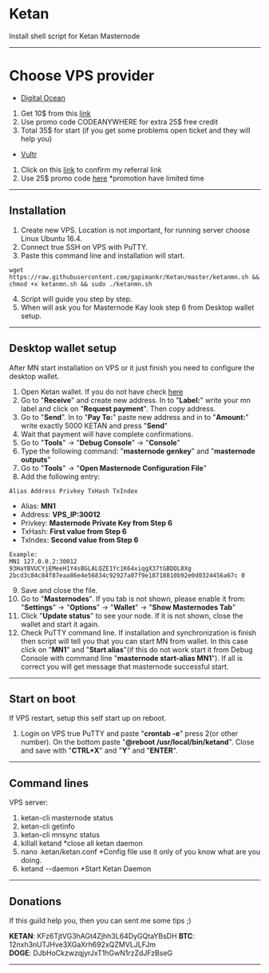 # Ketan
Install shell script for Ketan Masternode
***
# Choose VPS provider  

- [Digital Ocean](https://m.do.co/c/d7dfd88a4484)
1. Get 10$ from this [link](https://m.do.co/c/d7dfd88a4484)
2. Use promo code CODEANYWHERE for extra 25$ free credit
3. Total 35$ for start (if you get some problems open ticket and they will help you)

- [Vultr](https://www.vultr.com/?ref=7465291)
1. Click on this [link](https://www.vultr.com/?ref=7465291) to confirm my referral link 
2. Use 25$ promo code [here](https://www.vultr.com/promo25b?service=promo25b) *promotion have limited time
***

## Installation

1. Create new VPS. Location is not important, for running server choose Linux Ubuntu 16.4.
2. Connect true SSH on VPS with PuTTY.
3. Paste this command line and installation will start.
```
wget https://raw.githubusercontent.com/gapimankr/Ketan/master/ketanmn.sh && chmod +x ketanmn.sh && sudo ./ketanmn.sh
``` 
4. Script will guide you step by step.
5. When will ask you for Masternode Kay look step 6 from Desktop wallet setup.

***

## Desktop wallet setup

After MN start installation on VPS or it just finish you need to configure the desktop wallet. 
1. Open Ketan wallet. If you do not have check [here](https://github.com/KetanScore/Ketan/releases)
2. Go to "**Receive**" and create new address. In to "**Label:**" write your mn label and click on "**Request payment**". Then copy address.
3. Go to "**Send**". In to "**Pay To:**" paste new address and in to "**Amount:**" write exactly 5000 KETAN and press "**Send**" 
4. Wait that payment will have complete confirmations.
5. Go to "**Tools**" -> "**Debug Console**" -> "**Console**"
6. Type the following command: "**masternode genkey**" and "**masternode outputs**"
7. Go to "**Tools**" -> "**Open Masternode Configuration File**"
8. Add the following entry:  
```
Alias Address Privkey TxHash TxIndex
```
* Alias: **MN1**
* Address: **VPS_IP:30012**
* Privkey: **Masternode Private Key from Step 6**
* TxHash: **First value from Step 6**
* TxIndex:  **Second value from Step 6**

```
Example:
MN1 127.0.0.2:30012 93HaYBVUCYjEMeeH1Y4sBGLALQZE1Yc1K64xiqgX37tGBDQL8Xg
2bcd3c84c84f87eaa86e4e56834c92927a07f9e18718810b92e0d0324456a67c 0
```
9. Save and close the file.
10. Go to "**Masternodes**". If you tab is not shown, please enable it from: "**Settings**" -> "**Options**" -> "**Wallet**" -> "**Show Masternodes Tab**"
11. Click "**Update status**" to see your node. If it is not shown, close the wallet and start it again.
12. Check PuTTY command line. If installation and synchronization is finish then script will tell you that you can start MN from wallet. 
	In this case click on "**MN1**" and "**Start alias**"(if this do not work start it from Debug Console with command line "**masternode start-alias MN1**"). 
	If all is correct you will get message that masternode successful start.
***

## Start on boot

If VPS restart, setup this self start up on reboot.
1. Login on VPS true PuTTY and paste "**crontab -e**" press 2(or other number). On the bottom paste "**@reboot /usr/local/bin/ketand**". Close and save with "**CTRL+X**" and "**Y**" and "**ENTER**". 

***

## Command lines

VPS server:
1. ketan-cli masternode status
2. ketan-cli getinfo
3. ketan-cli mnsync status
4. killall ketand *close all ketan daemon
5. nano .ketan/ketan.conf *Config file use it only of you know what are you doing.
6. ketand --daemon *Start Ketan Daemon 

***

## Donations 

If this guild help you, then you can sent me some tips ;)

**KETAN**: KFz6TjtVG3hAGt4Zjhh3L64DyGQtaYBsDH 
**BTC**: 12nxh3nUTJHve3XGaXrh692xQZMVLJLFJm  
**DOGE**: DJbHoCkzwzqjyrJxT1hGwN1rzZdJFzBseG
***
